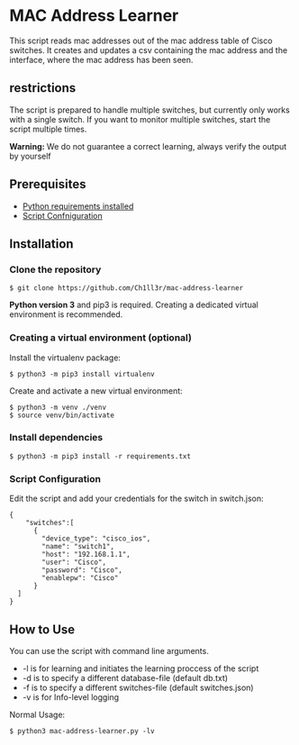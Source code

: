 # MAC Address Learner
This script reads mac addresses out of the mac address table of Cisco switches. It creates and updates a csv 
containing the mac address and the interface, where the mac address has been seen.

## restrictions
The script is prepared to handle multiple switches, but currently only works with a single switch. If you want to
monitor multiple switches, start the script multiple times.
 
**Warning:** We do not guarantee a correct learning, always verify the output by yourself

## Prerequisites
- [Python requirements installed](#Install-dependencies)
- [Script Confniguration](#Script-Configuration)

## Installation
### Clone the repository
```
$ git clone https://github.com/Ch1ll3r/mac-address-learner
```
**Python version 3** and pip3 is required. Creating a dedicated virtual environment is recommended.

### Creating a virtual environment (optional)

Install the virtualenv package:
```
$ python3 -m pip3 install virtualenv
```
Create and activate a new virtual environment:
```
$ python3 -m venv ./venv
$ source venv/bin/activate
```

### Install dependencies

```
$ python3 -m pip3 install -r requirements.txt
```

### Script Configuration
Edit the script and add your credentials for the switch in switch.json:
```
{
    "switches":[
      {
        "device_type": "cisco_ios",
        "name": "switch1",
        "host": "192.168.1.1",
        "user": "Cisco",
        "password": "Cisco",
        "enablepw": "Cisco"
      }
  ]
}
```
## How to Use
You can use the script with command line arguments.
- -l is for learning and initiates the learning proccess of the script
- -d is to specify a different database-file (default db.txt)
- -f is to specify a different switches-file (default switches.json)
- -v is for Info-level logging

Normal Usage:
```
$ python3 mac-address-learner.py -lv
```

